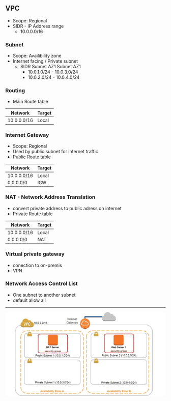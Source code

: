 ## VPC
- Scope: Regional
- SIDR - IP Address range
	- 10.0.0.0/16
### Subnet
- Scope: Availibility zone
- Internet facing / Private subnet
	- SIDR
		Subnet AZ1			Subnet AZ1
		- 10.0.1.0/24		- 10.0.3.0/24
		- 10.0.2.0/24		- 10.0.4.0/24

### Routing
- Main Route table

Network | Target
---|---
10.0.0.0/16 | Local

### Internet Gateway
- Scope: Regional
- Used by public subnet for internet traffic
- Public Route table

Network | Target
--- | --- 
10.0.0.0/16 | Local
0.0.0.0/0 | IGW

### NAT - Network Address Translation
- convert private address to public adress on internet
- Private Route table

Network | Target
--- | --- 
10.0.0.0/16 | Local
0.0.0.0/0 | NAT	

### Virtual private gateway 
- conection to on-premis
- VPN 

### Network Access Control List 
- One subnet to another subnet
- default allow all

---
![VPC-Subnet](https://github.com/kedarkrishnan/notes/blob/master/aws-notes/VPC-Subnet.jpg)
